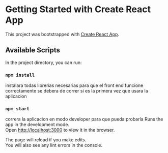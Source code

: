 # Getting Started with Create React App

This project was bootstrapped with [Create React App](https://github.com/facebook/create-react-app).

## Available Scripts

In the project directory, you can run:

### `npm install`
instalara todas librerias necesarias para que el front end funcione correctamente
se debera de correr si es la primera vez que usara la aplicacion

### `npm start`

correra la aplicacion en modo developer para que pueda probarla 
Runs the app in the development mode.\
Open [http://localhost:3000](http://localhost:3000) to view it in the browser.

The page will reload if you make edits.\
You will also see any lint errors in the console.

